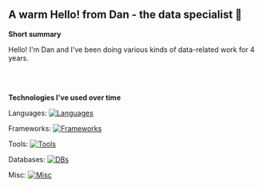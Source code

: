 ## A warm Hello! from Dan - the data specialist 👋

**Short summary**

Hello! I'm Dan and I've been doing various kinds of data-related work for 4 years.

<br>
<br>

**Technologies I've used over time**


Languages:  [![Languages](https://skillicons.dev/icons?i=python,ts)](https://skillicons.dev)

Frameworks:  [![Frameworks](https://skillicons.dev/icons?i=fastapi,flask,sklearn)](https://skillicons.dev)

Tools:  [![Tools](https://skillicons.dev/icons?i=gcp,azure,docker,kubernetes,kafka)](https://skillicons.dev)

Databases:  [![DBs](https://skillicons.dev/icons?i=mysql,postgres,redis)](https://skillicons.dev)

Misc:  [![Misc](https://skillicons.dev/icons?i=linux,grafana,prometheus,bash,discord,css)](https://skillicons.dev)

